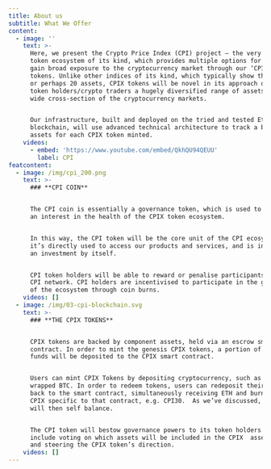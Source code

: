 ```yaml
---
title: About us
subtitle: What We Offer
content:
  - image: ''
    text: >-
      Here, we present the Crypto Price Index (CPI) project – the very first
      token ecosystem of its kind, which provides multiple options for users to
      gain broad exposure to the cryptocurrency market through our ‘CPIX’
      tokens. Unlike other indices of its kind, which typically show the top 10
      or perhaps 20 assets, CPIX tokens will be novel in its approach of showing
      token holders/crypto traders a hugely diversified range of assets across a
      wide cross-section of the cryptocurrency markets. 


      Our infrastructure, built and deployed on the tried and tested Ethereum
      blockchain, will use advanced technical architecture to track a basket of
      assets for each CPIX token minted.
    videos:
      - embed: 'https://www.youtube.com/embed/QkhQU94QEUU'
        label: CPI
featcontent:
  - image: /img/cpi_200.png
    text: >-
      ### **CPI COIN**


      The CPI coin is essentially a governance token, which is used to represent
      an interest in the health of the CPIX token ecosystem. 


      In this way, the CPI token will be the core unit of the CPI ecosystem, as
      it’s directly used to access our products and services, and is in no way
      an investment by itself.


      CPI token holders will be able to reward or penalise participants in the
      CPI network. CPI holders are incentivised to participate in the governance
      of the ecosystem through coin burns.
    videos: []
  - image: /img/03-cpi-blockchain.svg
    text: >-
      ### **THE CPIX TOKENS**


      CPIX tokens are backed by component assets, held via an escrow smart
      contract. In order to mint the genesis CPIX tokens, a portion of the CPI
      funds will be deposited to the CPIX smart contract.


      Users can mint CPIX Tokens by depositing cryptocurrency, such as ETH or
      wrapped BTC. In order to redeem tokens, users can redeposit their CPIX
      back to the smart contract, simultaneously receiving ETH and burning the
      CPIX specific to that contract, e.g. CPI30.  As we’ve discussed, the token
      will then self balance.


      The CPI token will bestow governance powers to its token holders. These
      include voting on which assets will be included in the CPIX  asset list,
      and steering the CPIX token’s direction.
    videos: []
---
```

